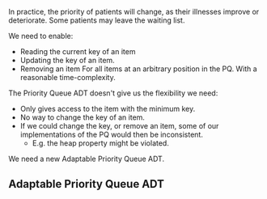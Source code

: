 In practice, the priority of patients will change, as their illnesses improve or deteriorate. Some patients may leave the waiting list.

We need to enable:
- Reading the current key of an item
- Updating the key of an item.
- Removing an item
For all items at an arbitrary position in the PQ.
With a reasonable time-complexity.

The Priority Queue ADT doesn't give us the flexibility we need:
- Only gives access to the item with the minimum key.
- No way to change the key of an item.
- If we could change the key, or remove an item, some of our implementations of the PQ would then be inconsistent.
	- E.g. the heap property might be violated.

We need a new Adaptable Priority Queue ADT.

## Adaptable Priority Queue ADT





